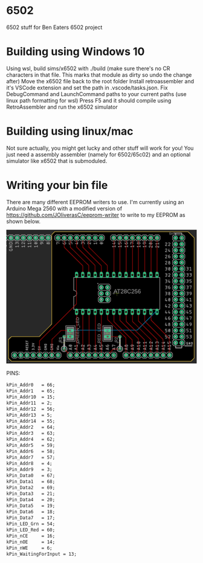# 6502
 6502 stuff for Ben Eaters 6502 project

# Building using Windows 10
Using wsl, build sims/x6502 with ./build (make sure there's no CR characters in that file. This marks that module as dirty so undo the change after)
Move the x6502 file back to the root folder
Install retroassembler and it's VSCode extension and set the path in .vscode/tasks.json.
Fix DebugCommand and LaunchCommand paths to your current paths (use linux path formatting for wsl)
Press F5 and it should compile using RetroAssembler and run the x6502 simulator

# Building using linux/mac
Not sure actually, you might get lucky and other stuff will work for you!  You just need a assembly assembler (namely for 6502/65c02) and an optional simulator like x6502 that is submoduled.

# Writing your bin file
There are many different EEPROM writers to use.  I'm currently using an Arduino Mega 2560 with a modified version of https://github.com/JOliverasC/eeprom-writer to write to my EEPROM as shown below.

![EEPROM writer](EEPROM%20writer.png)

PINS:
```
kPin_Addr0   = 66;
kPin_Addr1   = 65;
kPin_Addr10  = 15;
kPin_Addr11  = 2;
kPin_Addr12  = 56;
kPin_Addr13  = 5;
kPin_Addr14  = 55;
kPin_Addr2   = 64;
kPin_Addr3   = 63;
kPin_Addr4   = 62;
kPin_Addr5   = 59;
kPin_Addr6   = 58;
kPin_Addr7   = 57;
kPin_Addr8   = 4;
kPin_Addr9   = 3;
kPin_Data0   = 67;
kPin_Data1   = 68;
kPin_Data2   = 69;
kPin_Data3   = 21;
kPin_Data4   = 20;
kPin_Data5   = 19;
kPin_Data6   = 18;
kPin_Data7   = 17;
kPin_LED_Grn = 54;
kPin_LED_Red = 60;
kPin_nCE     = 16;
kPin_nOE     = 14;
kPin_nWE     = 6;
kPin_WaitingForInput = 13;
```

